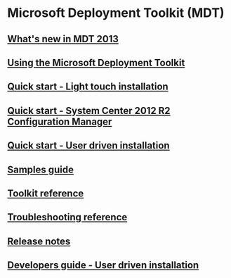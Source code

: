 # Microsoft Deployment Toolkit (MDT)
## [What's new in MDT 2013](whats-new-in-mdt.md)
## [Using the Microsoft Deployment Toolkit](use-the-mdt.md)
## [Quick start - Light touch installation](lite-touch-installation-guide.md)
## [Quick start - System Center 2012 R2 Configuration Manager](sccm-guide.md)
## [Quick start - User driven installation](user-driven-installation-guide.md)
## [Samples guide](samples-guide.md)
## [Toolkit reference](toolkit-reference.md)
## [Troubleshooting reference](troubleshooting-reference.md)
## [Release notes](release-notes.md)
## [Developers guide - User driven installation](user-driven-installation-developers-guide.md)
